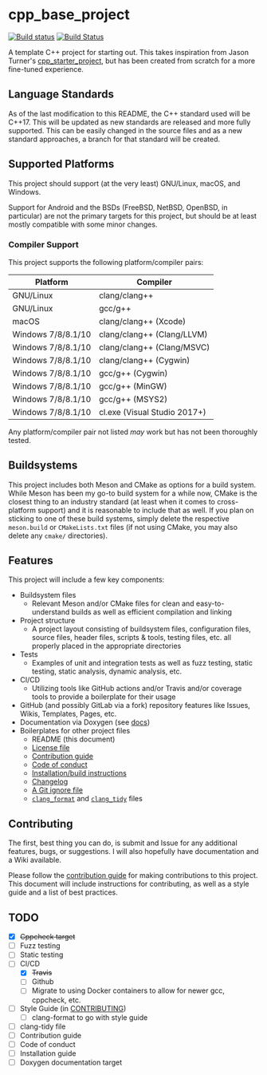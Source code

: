 # cpp_base_project

[![Build status](https://ci.appveyor.com/api/projects/status/42jbtbcv2868plhw?svg=true)](https://ci.appveyor.com/project/jharmer95/cpp-base-project) [![Build Status](https://travis-ci.com/jharmer95/cpp_base_project.svg?branch=master)](https://travis-ci.com/jharmer95/cpp_base_project)

A template C++ project for starting out. This takes inspiration from Jason Turner's [cpp_starter_project](https://github.com/lefticus/cpp_starter_project), but has been created from scratch for a more fine-tuned experience.

## Language Standards

As of the last modification to this README, the C++ standard used will be C++17. This will be updated as new standards are released and more fully supported. This can be easily changed in the source files and as a new standard approaches, a branch for that standard will be created.

## Supported Platforms

This project should support (at the very least) GNU/Linux, macOS, and Windows.

Support for Android and the BSDs (FreeBSD, NetBSD, OpenBSD, in particular) are not the primary targets for this project, but should be at least mostly compatible with some minor changes.

### Compiler Support

This project supports the following platform/compiler pairs:

| Platform | Compiler |
| --- | --- |
| GNU/Linux | clang/clang++ |
| GNU/Linux | gcc/g++ |
| macOS | clang/clang++ (Xcode) |
| Windows 7/8/8.1/10 | clang/clang++ (Clang/LLVM) |
| Windows 7/8/8.1/10 | clang/clang++ (Clang/MSVC) |
| Windows 7/8/8.1/10 | clang/clang++ (Cygwin) |
| Windows 7/8/8.1/10 | gcc/g++ (Cygwin) |
| Windows 7/8/8.1/10 | gcc/g++ (MinGW) |
| Windows 7/8/8.1/10 | gcc/g++ (MSYS2) |
| Windows 7/8/8.1/10 | cl.exe (Visual Studio 2017+) |

Any platform/compiler pair not listed _may_ work but has not been thoroughly tested.

## Buildsystems

This project includes both Meson and CMake as options for a build system. While Meson has been my go-to build system for a while now, CMake is the closest thing to an industry standard (at least when it comes to cross-platform support) and it is reasonable to include that as well. If you plan on sticking to one of these build systems, simply delete the respective `meson.build` or `CMakeLists.txt` files (if not using CMake, you may also delete any `cmake/` directories).

## Features

This project will include a few key components:

- Buildsystem files
  - Relevant Meson and/or CMake files for clean and easy-to-understand builds as well as efficient compilation and linking
- Project structure
  - A project layout consisting of buildsystem files, configuration files, source files, header files, scripts & tools, testing files, etc. all properly placed in the appropriate directories
- Tests
  - Examples of unit and integration tests as well as fuzz testing, static testing, static analysis, dynamic analysis, etc.
- CI/CD
  - Utilizing tools like GitHub actions and/or Travis and/or coverage tools to provide a boilerplate for their usage
- GitHub (and possibly GitLab via a fork) repository features like Issues, Wikis, Templates, Pages, etc.
- Documentation via Doxygen (see [docs](docs/index.html))
- Boilerplates for other project files
  - README (this document)
  - [License file](LICENSE)
  - [Contribution guide](CONTRIBUTING.md)
  - [Code of conduct](CODE_OF_CONDUCT.md)
  - [Installation/build instructions](INSTALL.md)
  - [Changelog](CHANGELOG.md)
  - [A Git ignore file](.gitignore)
  - [`clang_format`](.clang-format) and [`clang_tidy`](.clang-tidy) files

## Contributing

The first, best thing you can do, is submit and Issue for any additional features, bugs, or suggestions. I will also hopefully have documentation and a Wiki available.

Please follow the [contribution guide](CONTRIBUTING.md) for making contributions to this project. This document will include instructions for contributing, as well as a style guide and a list of best practices.

## TODO

- [X] ~~Cppcheck target~~
- [ ] Fuzz testing
- [ ] Static testing
- [ ] CI/CD
  - [X] ~~Travis~~
  - [ ] Github
  - [ ] Migrate to using Docker containers to allow for newer gcc, cppcheck, etc.
- [ ] Style Guide (in [CONTRIBUTING](CONTRIBUTING.md))
  - [ ] clang-format to go with style guide
- [ ] clang-tidy file
- [ ] Contribution guide
- [ ] Code of conduct
- [ ] Installation guide
- [ ] Doxygen documentation target

